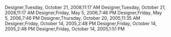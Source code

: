 ﻿Designer,Tuesday, October 21, 2008,11:17 AMDesigner,Tuesday, October 21, 2008,11:17 AMDesigner,Friday, May 5, 2006,7:46 PMDesigner,Friday, May 5, 2006,7:46 PMDesigner,Thursday, October 20, 2005,11:35 AMDesigner,Friday, October 14, 2005,2:48 PMDesigner,Friday, October 14, 2005,2:48 PMDesigner,Friday, October 14, 2005,1:51 PM